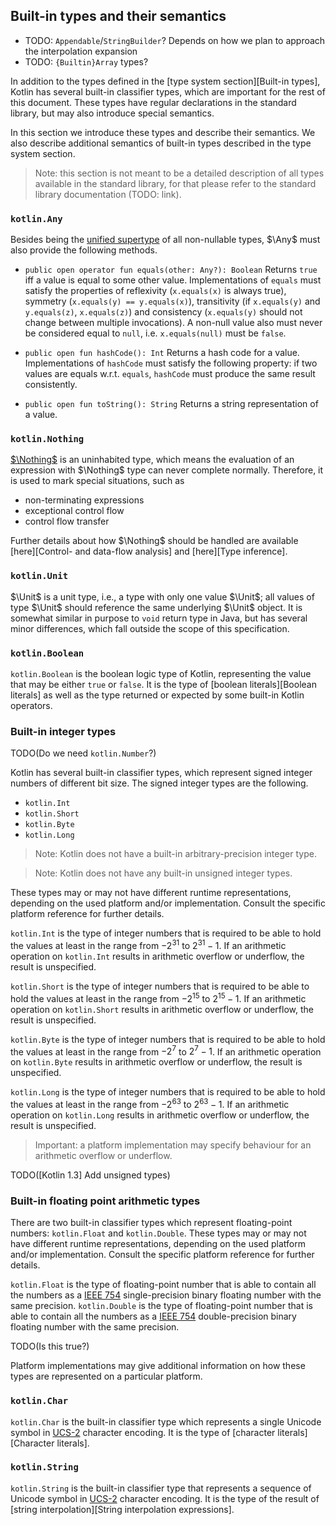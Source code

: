## Built-in types and their semantics

- TODO: `Appendable`/`StringBuilder`? Depends on how we plan to approach the interpolation expansion
- TODO: `{Builtin}Array` types?

In addition to the types defined in the [type system section][Built-in types], Kotlin has several built-in classifier types, which are important for the rest of this document.
These types have regular declarations in the standard library, but may also introduce special semantics.

In this section we introduce these types and describe their semantics.
We also describe additional semantics of built-in types described in the type system section.

> Note: this section is not meant to be a detailed description of all types available in the standard library, for that please refer to the standard library documentation (TODO: link).

### `kotlin.Any`

Besides being the [unified supertype][`kotlin.Any`-ts] of all non-nullable types, $\Any$ must also provide the following methods.

- `public open operator fun equals(other: Any?): Boolean`
  Returns `true` iff a value is equal to some other value.
  Implementations of `equals` must satisfy the properties of reflexivity (`x.equals(x)` is always true), symmetry (`x.equals(y) == y.equals(x)`), transitivity (if `x.equals(y)` and `y.equals(z)`, `x.equals(z)`) and consistency (`x.equals(y)` should not change between multiple invocations).
  A non-null value also must never be considered equal to `null`, i.e. `x.equals(null)` must be `false`.

- `public open fun hashCode(): Int`
  Returns a hash code for a value.
  Implementations of `hashCode` must satisfy the following property: if two values are equals w.r.t. `equals`, `hashCode` must produce the same result consistently.

- `public open fun toString(): String`
  Returns a string representation of a value.

[`kotlin.Any`-ts]: #kotlin.any

### `kotlin.Nothing`

[$\Nothing$][`kotlin.Nothing`-ts] is an uninhabited type, which means the evaluation of an expression with $\Nothing$ type can never complete normally.
Therefore, it is used to mark special situations, such as

* non-terminating expressions
* exceptional control flow
* control flow transfer

Further details about how $\Nothing$ should be handled are available [here][Control- and data-flow analysis] and [here][Type inference].

[`kotlin.Nothing`-ts]: #kotlin.nothing

### `kotlin.Unit`

$\Unit$ is a unit type, i.e., a type with only one value $\Unit$; all values of type $\Unit$ should reference the same underlying $\Unit$ object.
It is somewhat similar in purpose to `void` return type in Java, but has several minor differences, which fall outside the scope of this specification.

### `kotlin.Boolean`

`kotlin.Boolean` is the boolean logic type of Kotlin, representing the value that may be either `true` or `false`.
It is the type of [boolean literals][Boolean literals] as well as the type returned or expected by some built-in Kotlin operators.

### Built-in integer types

TODO(Do we need `kotlin.Number`?)

Kotlin has several built-in classifier types, which represent signed integer numbers of different bit size.
The signed integer types are the following.

* `kotlin.Int`
* `kotlin.Short`
* `kotlin.Byte`
* `kotlin.Long`

> Note: Kotlin does not have a built-in arbitrary-precision integer type.

> Note: Kotlin does not have any built-in unsigned integer types.

These types may or may not have different runtime representations, depending on the used platform and/or implementation.
Consult the specific platform reference for further details.

`kotlin.Int` is the type of integer numbers that is required to be able to hold the values at least in the range from $-2^{31}$ to $2^{31} - 1$.
If an arithmetic operation on `kotlin.Int` results in arithmetic overflow or underflow, the result is unspecified.

`kotlin.Short` is the type of integer numbers that is required to be able to hold the values at least in the range from $-2^{15}$ to $2^{15} - 1$.
If an arithmetic operation on `kotlin.Short` results in arithmetic overflow or underflow, the result is unspecified.

`kotlin.Byte` is the type of integer numbers that is required to be able to hold the values at least in the range from $-2^{7}$ to $2^{7} - 1$.
If an arithmetic operation on `kotlin.Byte` results in arithmetic overflow or underflow, the result is unspecified.

`kotlin.Long` is the type of integer numbers that is required to be able to hold the values at least in the range from $-2^{63}$ to $2^{63} - 1$.
If an arithmetic operation on `kotlin.Long` results in arithmetic overflow or underflow, the result is unspecified.

> Important: a platform implementation may specify behaviour for an arithmetic overflow or underflow.

TODO([Kotlin 1.3] Add unsigned types)

### Built-in floating point arithmetic types

There are two built-in classifier types which represent floating-point numbers: `kotlin.Float` and `kotlin.Double`.
These types may or may not have different runtime representations, depending on the used platform and/or implementation.
Consult the specific platform reference for further details.

`kotlin.Float` is the type of floating-point number that is able to contain all the numbers as a [IEEE 754][IEEE754] single-precision binary floating number with the same precision.
`kotlin.Double` is the type of floating-point number that is able to contain all the numbers as a [IEEE 754][IEEE754] double-precision binary floating number with the same precision.

TODO(Is this true?)

Platform implementations may give additional information on how these types are represented on a particular platform.

[IEEE754]: https://ieeexplore.ieee.org/document/8766229

### `kotlin.Char`

`kotlin.Char` is the built-in classifier type which represents a single Unicode symbol in [UCS-2][UCS-2] character encoding.
It is the type of [character literals][Character literals].

### `kotlin.String`

`kotlin.String` is the built-in classifier type that represents a sequence of Unicode symbol in [UCS-2][UCS-2] character encoding.
It is the type of the result of [string interpolation][String interpolation expressions].

[UCS-2]: https://standards.iso.org/ittf/PubliclyAvailableStandards/c069119_ISO_IEC_10646_2017.zip
